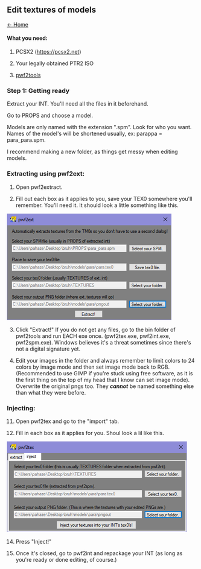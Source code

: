 ## Edit textures of models

[← Home](https://ptrguide.github.io)

#### What you need:

1. PCSX2 (https://pcsx2.net) 

2. Your legally obtained PTR2 ISO

3. [pwf2tools](https://github.com/pahaze/pwf2tools-cs/releases)
 
### Step 1: Getting ready

Extract your INT. You'll need all the files in it beforehand.

Go to PROPS and choose a model.

Models are only named with the extension ".spm". Look for who you want. Names of the model's will be shortened usually, ex: parappa = para_para.spm.

I recommend making a new folder, as things get messy when editing models.

### Extracting using pwf2ext:

1. Open pwf2extract.

2. Fill out each box as it applies to you, save your TEX0 somewhere you'll remember. You'll need it. It should look a little something like this.

![img](../img/pwf2extract.png)

3. Click "Extract!" If you do not get any files, go to the bin folder of pwf2tools and run EACH exe once. (pwf2tex.exe, pwf2int.exe, pwf2spm.exe). Windows believes it's a threat sometimes since there's not a digital signature yet.

4. Edit your images in the folder and always remember to limit colors to 24 colors by image mode and then set image mode back to RGB. (Recommended to use GIMP if you're stuck using free software, as it is the first thing on the top of my head that I know can set image mode). Overwrite the original pngs too. They ***cannot*** be named something else than what they were before.

### Injecting:

11. Open pwf2tex and go to the "import" tab.

13. Fill in each box as it applies for you. Shoul look a lil like this.

![img](../img/pwf2tex.png)

14. Press "Inject!"

16. Once it's closed, go to pwf2int and repackage your INT (as long as you're ready or done editing, of course.)

